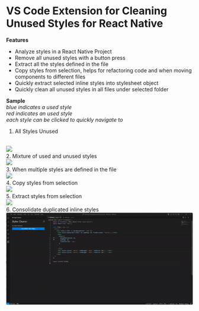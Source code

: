 # VS Code Extension for Cleaning Unused Styles for React Native

**Features**
- Analyze styles in a React Native Project
- Remove all unused styles with a button press
- Extract all the styles defined in the file
- Copy styles from selection, helps for refactoring code and when moving components to different files
- Quickly extract selected inline styles into stylesheet object
- Quickly clean all unused styles in all files under selected folder

**Sample**
<br>
*blue indicates a used style*
<br>
*red indicates an used style*
<br>
*each style can be clicked to quickly navigate to*
1. All Styles Unused
<br>
<img src="./demo/all_unused.png" width='50%'/>
<br>
2. Mixture of used and unused styles
<br>
<img src="./demo/mixed.png" width='50%'/>
<br>
3. When multiple styles are defined in the file
<br>
<img src="./demo/multi_styles.png" width='50%'/>
<br>
4. Copy styles from selection
<br>
<img src="./demo/copy_styles.gif"/>
<br>
5. Extract styles from selection
<br>
<img src="./demo/styles-extract.gif" />
<br>
6. Consolidate duplicated inline styles
<br>
<img src="./demo/consolidate-duplicated-styles.gif" />
<br>
